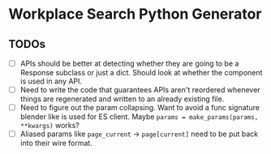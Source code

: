 # Workplace Search Python Generator

## TODOs

- [ ] APIs should be better at detecting whether they are going to be a Response
      subclass or just a dict. Should look at whether the component is used in any API.
- [ ] Need to write the code that guarantees APIs aren't reordered whenever things
      are regenerated and written to an already existing file.
- [ ] Need to figure out the param collapsing. Want to avoid a func signature blender like
      is used for ES client. Maybe `params = make_params(params, **kwargs)` works?
- [ ] Aliased params like `page_current` -> `page[current]` need to be put back into their wire format.
